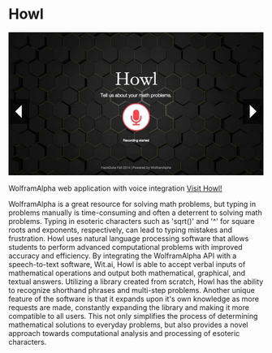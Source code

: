 Howl
====

![](https://github.com/laanuk/Howl/blob/master/screenshot.JPG)

WolframAlpha web application with voice integration [Visit Howl!](https://mighty-lowlands-2640.herokuapp.com/)

WolframAlpha is a great resource for solving math problems, but typing in problems manually is time-consuming and often a deterrent to solving math problems. Typing in esoteric characters such as 'sqrt()' and '^' for square roots and exponents, respectively, can lead to typing mistakes and frustration. Howl uses natural language processing software that allows students to perform advanced computational problems with improved accuracy and efficiency. By integrating the WolframAlpha API with a speech-to-text software, Wit.ai, Howl is able to accept verbal inputs of mathematical operations and output both mathematical, graphical, and textual answers. Utilizing a library created from scratch, Howl has the ability to recognize shorthand phrases and multi-step problems. Another unique feature of the software is that it expands upon it's own knowledge as more requests are made, constantly expanding the library and making it more compatible to all users. This not only simplifies the process of determining mathematical solutions to everyday problems, but also provides a novel approach towards computational analysis and processing of esoteric characters.

